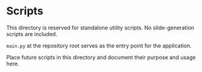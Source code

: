# Scripts

This directory is reserved for standalone utility scripts. No slide-generation scripts are included.

`main.py` at the repository root serves as the entry point for the application.

Place future scripts in this directory and document their purpose and usage here.
